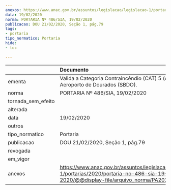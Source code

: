 ```yaml
---
anexos: https://www.anac.gov.br/assuntos/legislacao/legislacao-1/portarias/2020/portaria-no-486-sia-19-02-2020/@@display-file/arquivo_norma/PA2020-0486.pdf
data: 19/02/2020
norma: PORTARIA Nº 486/SIA, 19/02/2020
publicacao: DOU 21/02/2020, Seção 1, pág.79
tags:
- portaria
tipo_normatico: Portaria
hide: 
- toc 
 
---
```


|                    | Documento                                                                                                                                           |
|:-------------------|:----------------------------------------------------------------------------------------------------------------------------------------------------|
| ementa             | Valida a Categoria Contraincêndio (CAT) 5 (cinco) do Aeroporto de Dourados (SBDO).                                                                  |
| norma              | PORTARIA Nº 486/SIA, 19/02/2020                                                                                                                     |
| tornada_sem_efeito |                                                                                                                                                     |
| alterada           |                                                                                                                                                     |
| data               | 19/02/2020                                                                                                                                          |
| outros             |                                                                                                                                                     |
| tipo_normatico     | Portaria                                                                                                                                            |
| publicacao         | DOU 21/02/2020, Seção 1, pág.79                                                                                                                     |
| revogada           |                                                                                                                                                     |
| em_vigor           |                                                                                                                                                     |
| anexos             | https://www.anac.gov.br/assuntos/legislacao/legislacao-1/portarias/2020/portaria-no-486-sia-19-02-2020/@@display-file/arquivo_norma/PA2020-0486.pdf |